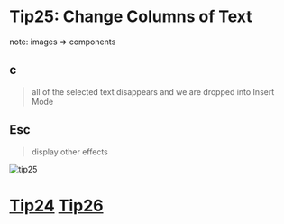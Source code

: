 # Tip25: Change Columns of Text

note: images => components

## c
>all of the selected text disappears and we are dropped into Insert Mode

## Esc
>display other effects

![tip25](images/tip25.png)

# [Tip24](tip24.md) [Tip26](tip26.md)
